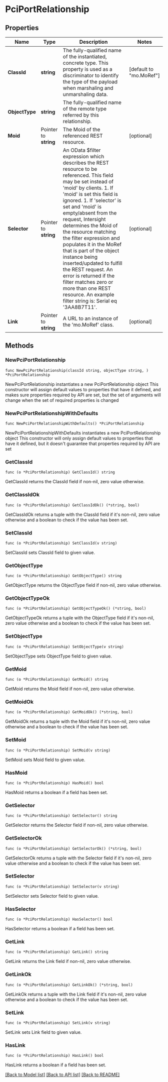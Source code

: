 # PciPortRelationship

## Properties

Name | Type | Description | Notes
------------ | ------------- | ------------- | -------------
**ClassId** | **string** | The fully-qualified name of the instantiated, concrete type. This property is used as a discriminator to identify the type of the payload when marshaling and unmarshaling data. | [default to "mo.MoRef"]
**ObjectType** | **string** | The fully-qualified name of the remote type referred by this relationship. | 
**Moid** | Pointer to **string** | The Moid of the referenced REST resource. | [optional] 
**Selector** | Pointer to **string** | An OData $filter expression which describes the REST resource to be referenced. This field may be set instead of &#39;moid&#39; by clients. 1. If &#39;moid&#39; is set this field is ignored. 1. If &#39;selector&#39; is set and &#39;moid&#39; is empty/absent from the request, Intersight determines the Moid of the resource matching the filter expression and populates it in the MoRef that is part of the object instance being inserted/updated to fulfill the REST request. An error is returned if the filter matches zero or more than one REST resource. An example filter string is: Serial eq &#39;3AA8B7T11&#39;. | [optional] 
**Link** | Pointer to **string** | A URL to an instance of the &#39;mo.MoRef&#39; class. | [optional] 

## Methods

### NewPciPortRelationship

`func NewPciPortRelationship(classId string, objectType string, ) *PciPortRelationship`

NewPciPortRelationship instantiates a new PciPortRelationship object
This constructor will assign default values to properties that have it defined,
and makes sure properties required by API are set, but the set of arguments
will change when the set of required properties is changed

### NewPciPortRelationshipWithDefaults

`func NewPciPortRelationshipWithDefaults() *PciPortRelationship`

NewPciPortRelationshipWithDefaults instantiates a new PciPortRelationship object
This constructor will only assign default values to properties that have it defined,
but it doesn't guarantee that properties required by API are set

### GetClassId

`func (o *PciPortRelationship) GetClassId() string`

GetClassId returns the ClassId field if non-nil, zero value otherwise.

### GetClassIdOk

`func (o *PciPortRelationship) GetClassIdOk() (*string, bool)`

GetClassIdOk returns a tuple with the ClassId field if it's non-nil, zero value otherwise
and a boolean to check if the value has been set.

### SetClassId

`func (o *PciPortRelationship) SetClassId(v string)`

SetClassId sets ClassId field to given value.


### GetObjectType

`func (o *PciPortRelationship) GetObjectType() string`

GetObjectType returns the ObjectType field if non-nil, zero value otherwise.

### GetObjectTypeOk

`func (o *PciPortRelationship) GetObjectTypeOk() (*string, bool)`

GetObjectTypeOk returns a tuple with the ObjectType field if it's non-nil, zero value otherwise
and a boolean to check if the value has been set.

### SetObjectType

`func (o *PciPortRelationship) SetObjectType(v string)`

SetObjectType sets ObjectType field to given value.


### GetMoid

`func (o *PciPortRelationship) GetMoid() string`

GetMoid returns the Moid field if non-nil, zero value otherwise.

### GetMoidOk

`func (o *PciPortRelationship) GetMoidOk() (*string, bool)`

GetMoidOk returns a tuple with the Moid field if it's non-nil, zero value otherwise
and a boolean to check if the value has been set.

### SetMoid

`func (o *PciPortRelationship) SetMoid(v string)`

SetMoid sets Moid field to given value.

### HasMoid

`func (o *PciPortRelationship) HasMoid() bool`

HasMoid returns a boolean if a field has been set.

### GetSelector

`func (o *PciPortRelationship) GetSelector() string`

GetSelector returns the Selector field if non-nil, zero value otherwise.

### GetSelectorOk

`func (o *PciPortRelationship) GetSelectorOk() (*string, bool)`

GetSelectorOk returns a tuple with the Selector field if it's non-nil, zero value otherwise
and a boolean to check if the value has been set.

### SetSelector

`func (o *PciPortRelationship) SetSelector(v string)`

SetSelector sets Selector field to given value.

### HasSelector

`func (o *PciPortRelationship) HasSelector() bool`

HasSelector returns a boolean if a field has been set.

### GetLink

`func (o *PciPortRelationship) GetLink() string`

GetLink returns the Link field if non-nil, zero value otherwise.

### GetLinkOk

`func (o *PciPortRelationship) GetLinkOk() (*string, bool)`

GetLinkOk returns a tuple with the Link field if it's non-nil, zero value otherwise
and a boolean to check if the value has been set.

### SetLink

`func (o *PciPortRelationship) SetLink(v string)`

SetLink sets Link field to given value.

### HasLink

`func (o *PciPortRelationship) HasLink() bool`

HasLink returns a boolean if a field has been set.


[[Back to Model list]](../README.md#documentation-for-models) [[Back to API list]](../README.md#documentation-for-api-endpoints) [[Back to README]](../README.md)


